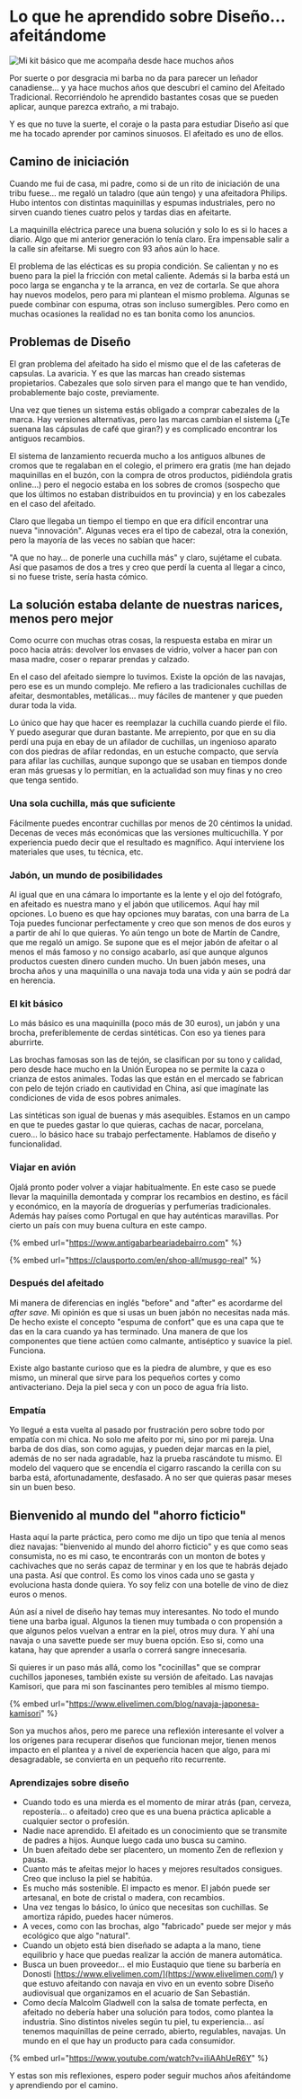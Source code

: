 # Lo que he aprendido sobre Diseño… afeitándome

![Mi kit básico que me acompaña desde hace muchos años](../.gitbook/assets/afeitado-basico.jpg)

Por suerte o por desgracia mi barba no da para parecer un leñador canadiense… y ya hace muchos años que descubrí el camino del Afeitado Tradicional. Recorriéndolo he aprendido bastantes cosas que se pueden aplicar, aunque parezca extraño, a mi trabajo.

Y es que no tuve la suerte, el coraje o la pasta para estudiar Diseño así que me ha tocado aprender por caminos sinuosos. El afeitado es uno de ellos.

## Camino de iniciación

Cuando me fui de casa, mi padre, como si de un rito de iniciación de una tribu fuese… me regaló un taladro (que aún tengo) y una afeitadora Philips. Hubo intentos con distintas maquinillas y espumas industriales, pero no sirven cuando tienes cuatro pelos y tardas dias en afeitarte.

La maquinilla eléctrica parece una buena solución y solo lo es si lo haces a diario. Algo que mi anterior generación lo tenía claro. Era impensable salir a la calle sin afeitarse. Mi suegro con 93 años aún lo hace.

El problema de las elécticas es su propia condición. Se calientan y no es bueno para la piel la fricción con metal caliente. Además si la barba está un poco larga se engancha y te la arranca, en vez de cortarla. Se que ahora hay nuevos modelos, pero para mi plantean el mismo problema. Algunas se puede combinar con espuma, otras son incluso sumergibles. Pero como en muchas ocasiones la realidad no es tan bonita como los anuncios.

## Problemas de Diseño

El gran problema del afeitado ha sido el mismo que el de las cafeteras de capsulas. La avaricia. Y es que las marcas han creado sistemas propietarios. Cabezales que solo sirven para el mango que te han vendido, probablemente bajo coste, previamente.

Una vez que tienes un sistema estás obligado a comprar cabezales de la marca. Hay versiones alternativas, pero las marcas cambian el sistema (¿Te suenana las cápsulas de café que giran?) y es complicado encontrar los antiguos recambios.

El sistema de lanzamiento recuerda mucho a los antiguos albunes de cromos que te regalaban en el colegio, el primero era gratis (me han dejado maquinillas en el buzón, con la compra de otros productos, pidiéndola gratis online…) pero el negocio estaba en los sobres de cromos (sospecho que que los últimos no estaban distribuidos en tu provincia) y en los cabezales en el caso del afeitado.

Claro que llegaba un tiempo el tiempo en que era difícil encontrar una nueva "innovación". Algunas veces era el tipo de cabezal, otra la conexión, pero la mayoría de las veces no sabían que hacer:

"A que no hay… de ponerle una cuchilla más" y claro, sujétame el cubata. Así que pasamos de dos a tres y creo que perdí la cuenta al llegar a cinco, si no fuese triste, sería hasta cómico.

## La solución estaba delante de nuestras narices, menos pero mejor

Como ocurre con muchas otras cosas, la respuesta estaba en mirar un poco hacia atrás: devolver los envases de vidrio, volver a hacer pan con masa madre, coser o reparar prendas y calzado.

En el caso del afeitado siempre lo tuvimos. Existe la opción de las navajas, pero ese es un mundo complejo. Me refiero a las tradicionales cuchillas de afeitar, desmontables, metálicas… muy fáciles de mantener y que pueden durar toda la vida.

Lo único que hay que hacer es reemplazar la cuchilla cuando pierde el filo. Y puedo asegurar que duran bastante. Me arrepiento, por que en su dia perdí una puja en ebay de un afilador de cuchillas, un ingenioso aparato con dos piedras de afilar redondas, en un estuche compacto, que servía para afilar las cuchillas, aunque supongo que se usaban en tiempos donde eran más gruesas y lo permitían, en la actualidad son muy finas y no creo que tenga sentido.

### Una sola cuchilla, más que suficiente

Fácilmente puedes encontrar cuchillas por menos de 20 céntimos la unidad. Decenas de veces más económicas que las versiones multicuchilla. Y por experiencia puedo decir que el resultado es magnífico. Aquí interviene los materiales que uses, tu técnica, etc.

### Jabón, un mundo de posibilidades

Al igual que en una cámara lo importante es la lente y el ojo del fotógrafo, en afeitado es nuestra mano y el jabón que utilicemos. Aquí hay mil opciones. Lo bueno es que hay opciones muy baratas, con una barra de La Toja puedes funcionar perfectamente y creo que son menos de dos euros y a partir de ahí lo que quieras. Yo aún tengo un bote de Martín de Candre, que me regaló un amigo. Se supone que es el mejor jabón de afeitar o al menos el más famoso y no consigo acabarlo, así que aunque algunos productos cuesten dinero cunden mucho. Un buen jabón meses, una brocha años y una maquinilla o una navaja toda una vida y aún se podrá dar en herencia.

### El kit básico

Lo más básico es una maquinilla (poco más de 30 euros), un jabón y una brocha, preferiblemente de cerdas sintéticas. Con eso ya tienes para aburrirte.

Las brochas famosas son las de tejón, se clasifican por su tono y calidad, pero desde hace mucho en la Unión Europea no se permite la caza o crianza de estos animales. Todas las que están en el mercado se fabrican con pelo de tejón criado en cautividad en China, así que imagínate las condiciones de vida de esos pobres animales.

Las sintéticas son igual de buenas y más asequibles. Estamos en un campo en que te puedes gastar lo que quieras, cachas de nacar, porcelana, cuero… lo básico hace su trabajo perfectamente. Hablamos de diseño y funcionalidad.

### Viajar en avión

Ojalá pronto poder volver a viajar habitualmente. En este caso se puede llevar la maquinilla demontada y comprar los recambios en destino, es fácil y económico, en la mayoría de droguerías y perfumerías tradicionales. Además hay países como Portugal en que hay auténticas maravillas. Por cierto un país con muy buena cultura en este campo.

{% embed url="https://www.antigabarbeariadebairro.com" %}

{% embed url="https://clausporto.com/en/shop-all/musgo-real" %}

### Después del afeitado

Mi manera de diferencias en inglés "before" and "after" es acordarme del _after save_. Mi opinión es que si usas un buen jabón no necesitas nada más. De hecho existe el concepto "espuma de confort" que es una capa que te das en la cara cuando ya has terminado. Una manera de que los componentes que tiene actúen como calmante, antiséptico y suavice la piel. Funciona.

Existe algo bastante curioso que es la piedra de alumbre, y que es eso mismo, un mineral que sirve para los pequeños cortes y como antivacteriano. Deja la piel seca y con un poco de agua fría listo.

### Empatía

Yo llegué a esta vuelta al pasado por frustración pero sobre todo por empatía con mi chica. No solo me afeito por mi, sino por mi pareja. Una barba de dos días, son como agujas, y pueden dejar marcas en la piel, además de no ser nada agradable, haz la prueba rascándote tu mismo. El modelo del vaquero que se encendía el cigarro rascando la cerilla con su barba está, afortunadamente, desfasado. A no ser que quieras pasar meses sin un buen beso.

## Bienvenido al mundo del "ahorro ficticio"

Hasta aquí la parte práctica, pero como me dijo un tipo que tenía al menos diez navajas: "bienvenido al mundo del ahorro ficticio" y es que como seas consumista, no es mi caso, te encontrarás con un monton de botes y cachivaches que no serás capaz de terminar y en los que te habrás dejado una pasta. Así que control. Es como los vinos cada uno se gasta y evoluciona hasta donde quiera. Yo soy feliz con una botelle de vino de diez euros o menos.

Aún así a nivel de diseño hay temas muy interesantes. No todo el mundo tiene una barba igual. Algunos la tienen muy tumbada o con propensión a que algunos pelos vuelvan a entrar en la piel, otros muy dura. Y ahí una navaja o una savette puede ser muy buena opción. Eso si, como una katana, hay que aprender a usarla o correrá sangre innecesaria.

Si quieres ir un paso más allá, como los "cocinillas" que se comprar cuchillos japoneses, también existe su versión de afeitado. Las navajas Kamisori, que para mi son fascinantes pero temibles al mismo tiempo.

{% embed url="https://www.elivelimen.com/blog/navaja-japonesa-kamisori" %}

Son ya muchos años, pero me parece una reflexión interesante el volver a los orígenes para recuperar diseños que funcionan mejor, tienen menos impacto en el plantea y a nivel de experiencia hacen que algo, para mi desagradable, se convierta en un pequeño rito recurrente.

### Aprendizajes sobre diseño

* Cuando todo es una mierda es el momento de mirar atrás (pan, cerveza, repostería… o afeitado) creo que es una buena práctica aplicable a cualquier sector o profesión.
* Nadie nace aprendido. El afeitado es un conocimiento que se transmite de padres a hijos. Aunque luego cada uno busca su camino.
* Un buen afeitado debe ser placentero, un momento Zen de reflexion y pausa.
* Cuanto más te afeitas mejor lo haces y mejores resultados consigues. Creo que incluso la piel se habitúa.
* Es mucho más sostenible. El impacto es menor. El jabón puede ser artesanal, en bote de cristal o madera, con recambios.
* Una vez tengas lo básico, lo único que necesitas son cuchillas. Se amortiza rápido, puedes hacer números.
* A veces, como con las brochas, algo "fabricado" puede ser mejor y más ecológico que algo "natural".
* Cuando un objeto está bien diseñado se adapta a la mano, tiene equilibrio y hace que puedas realizar la acción de manera automática.
* Busca un buen proveedor… el mio Eustaquio que tiene su barbería en Donosti [https://www.elivelimen.com/](https://www.elivelimen.com/) y que estuvo afeitando con navaja en vivo en un evento sobre Diseño audiovisual que organizamos en el acuario de San Sebastián.
* Como decía Malcolm Gladwell con la salsa de tomate perfecta, en afeitado no debería haber una solución para todos, como plantea la industria. Sino distintos niveles según tu piel, tu experiencia… así tenemos maquinillas de peine cerrado, abierto, regulables, navajas. Un mundo en el que hay un producto para cada consumidor.

{% embed url="https://www.youtube.com/watch?v=iIiAAhUeR6Y" %}

Y estas son mis reflexiones, espero poder seguir muchos años afeitándome y aprendiendo por el camino.

